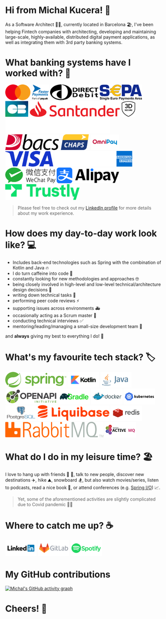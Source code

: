 # Hi from Michal Kucera! 🙌

As a Software Architect 👷‍♂️, currently located in Barcelona 🏖️, I've been helping Fintech companies with architecting, developing and maintaining large-scale, highly-available, distributed digital payment applications, as well as integrating them with 3rd party banking systems.

# What banking systems have I worked with? 🏦

[<img src="media/banking-system/mastercard.svg" width="81" height="50">](https://www.mastercard.com)
[<img src="media/banking-system/fasterpayments.svg" width="54" height="50">](https://www.fasterpayments.org.uk/)
[<img src="media/banking-system/directdebit.svg" width="154" height="50">](https://en.wikipedia.org/wiki/Direct_debit)
[<img src="media/banking-system/sepa.png" width="135" height="50">](https://en.wikipedia.org/wiki/Single_Euro_Payments_Area)
[<img src="media/banking-system/cartes-bancaires.png" width="73" height="50">](https://www.cartes-bancaires.com/)
[<img src="media/banking-system/santander.svg" width="290" height="50">](https://www.santander.com)
[<img src="media/banking-system/3dsecure.svg" width="44" height="50">](https://3dsecure2.com/)
[<img src="media/banking-system/vitesse.svg" width="334" height="50">](https://vitessepsp.com/)
[<img src="media/banking-system/bacs.png" width="171" height="50">](https://www.bacs.co.uk)
[<img src="media/banking-system/chaps.svg" width="94" height="50">](https://www.bankofengland.co.uk/payment-and-settlement/chaps)
[<img src="media/banking-system/omnipay.png" width="89" height="50">](https://omni-pay.com/)
[<img src="media/banking-system/visa.png" width="153" height="50">](https://www.visa.com)
[<img src="media/banking-system/global-blue.png" width="194" height="50">](https://www.globalblue.com/)
[<img src="media/banking-system/american-express.svg" width="50" height="50">](https://www.americanexpress.com)
[<img src="media/banking-system/wechat-pay.svg" width="160" height="50">](https://pay.weixin.qq.com/index.php/public/wechatpay_en)
[<img src="media/banking-system/alipay.png" width="199" height="50">](https://global.alipay.com)
[<img src="media/banking-system/trustly.svg" width="237" height="50">](https://www.trustly.net)

>Please feel free to check out my [LinkedIn profile](https://www.linkedin.com/in/michal-kucera/) for more details about my work experience.

# How does my day-to-day work look like? 💻

- Includes back-end technologies such as Spring with the combination of Kotlin and Java 🔥
- I do turn caffeine into code 🐛
- constantly looking for new methodologies and approaches 🤓
- being closely involved in high-level and low-level technical/architecture design decisions 📝
- writing down technical tasks 📄
- performing peer code reviews ⚡️
- supporting issues across environments 🚑️
- occasionally acting as a Scrum master 🧍
- conducting technical interviews ✅
- mentoring/leading/managing a small-size development team 🚀

and **always** giving my best to everything I do! 🎉

# What's my favourite tech stack? 🏷️

[<img src="media/tech-stack/spring.svg" width="195" height="50">](https://spring.io/)
[<img src="media/tech-stack/kotlin.svg" width="100" height="50">](https://kotlinlang.org/)
[<img src="media/tech-stack/java.svg" width="100" height="50">](https://www.java.com)
[<img src="media/tech-stack/openapi.png" width="166" height="50">](https://www.openapis.org/)
[<img src="media/tech-stack/gradle.svg" width="100" height="50">](https://gradle.org/)
[<img src="media/tech-stack/docker.svg" width="100" height="50">](https://www.docker.com/)
[<img src="media/tech-stack/kubernetes.svg" width="100" height="50">](https://kubernetes.io/)
[<img src="media/tech-stack/postgresql.svg" width="100" height="50">](https://www.postgresql.org/)
[<img src="media/tech-stack/liquibase.svg" width="228" height="50">](https://liquibase.org/)
[<img src="media/tech-stack/redis.svg" width="100" height="50">](https://redis.io/)
[<img src="media/tech-stack/rabbitmq.svg" width="313" height="50">](https://rabbitmq.com/)
[<img src="media/tech-stack/activemq.svg" width="100" height="50">](https://activemq.apache.org/)

# What do I do in my leisure time? 🏖️

I love to hang up with friends 🍕 🍻, talk to new people, discover new destinations ✈️, hike ⛰️, snowboard 🏂, but also watch movies/series, listen to podcasts, read a nice book 📖, or attend conferences (e.g. [Spring I/O](https://springio.net)) 📈.

>Yet, some of the aforementioned activities are slightly complicated due to Covid pandemic 😮‍💨

# Where to catch me up? ☕

[<img src="media/social/linkedin.svg" width="100" height="50">](https://www.linkedin.com/in/michal-kucera/)
[<img src="media/social/gitlab.svg" width="100" height="50">](https://gitlab.com/michal-kucera)
[<img src="media/social/spotify.svg" width="100" height="50">](https://open.spotify.com/user/cwarr6u1tqcswn8vo64okejgk)

# My GitHub contributions

[![Michal's GitHub activity graph](https://activity-graph.herokuapp.com/graph?username=Michal-Kucera&hide_border=true&theme=nord&custom_title=Trying%20my%20best%20%5E%5E)](https://github.com/Michal-Kucera)

# Cheers! 🥂
